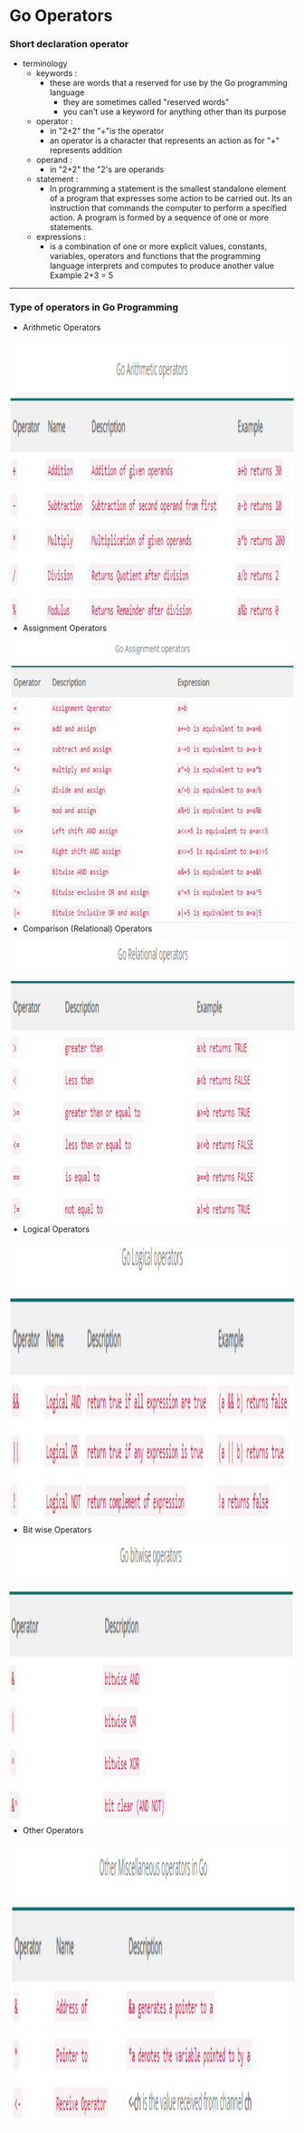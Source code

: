 # Go Operators

### Short declaration operator

- terminology
    - keywords :
        - these are words that a reserved for use by the Go programming language
            - they are sometimes called "reserved words"
            - you can't use a keyword for anything other than its purpose
    - operator :
        - in "2+2" the "+"is the operator
        - an operator is a character that represents an action as for "+" represents addition
    - operand :
        - in "2+2" the "2's are operands
    - statement :
        - In programming a statement is the smallest standalone element of a program that expresses some action to be carried out. Its an instruction that commands the computer to perform a specified action. A program is formed by a sequence of one or more statements.
    - expressions :
        - is a combination of one or more explicit values, constants, variables, operators  and functions that the programming language interprets and computes to produce another value Example 2+3 = 5

---

### Type of operators in Go Programming

- Arithmetic Operators

<img src="./images/Untitled.png" alt="Operators in Go"
     width="100%" height="500px%" align="left" />

```go
package main 
import "fmt"
func main(){
	var a int = 20 
	var b int = 10
	fmt.Println("Go Arithmetic Operator")
	fmt.Println(a+b)
	fmt.Println(a-b)
	fmt.Println(a*b)
	fmt.Println(a/b)
	fmt.Println(a%b)
}
```

- Assignment Operators

<img src="./images/Untitled 1.png" alt="Operators in Go"
     width="100%" height="500px%" align="left" />

```go
package main
import "fmt"
func main(){
	var a int = 30 
	var b int = 5
	fmt.Printf("Assignment Operators")
	a+=b
	fmt.Printf("a+=b :%d\n", a)
	a-=b
	fmt.Printf("a-=b :%d\n", a)
	a*=b
	fmt.Printf("a*=b :%d\n", a)
	a/=b 
	fmt.Printf("a/=b :%d\n", a)
	a%=b
	fmt.Printf("a%%=b :%d\n", a)
}
```

- Comparison (Relational) Operators

<img src="./images/Untitled 2.png" alt="Operators in Go"
     width="100%" height="500px%" align="left" />

```go
package main
import "fmt"
func main(){
	 var a int = 20
	 var b int = 10
	 if (a>b){
			fmt.Println("Go Relatational Operators")
			fmt.Println("a is greater than b")
		}
		else {
			fmt.Println("b is greater than a")
  }
}
```

- Logical Operators

<img src="./images/Untitled 3.png" alt="Operators in Go"
     width="100%" height="500px%" align="left" />

```go
package main 
import "fmt"
func main(){
	var a int=20
	var b int=10
	var c int=25
	var flag bool = false
	var result bool
	fmt.Println("Go Logical Operator")
	result = (a>b) && (a<c)
	fmt.Printf("(a>b) && (a<c) :%t\n",result)
	result = (a>b) || (a>c)
	fmt.Printf("(a>b) || (a>c) :%t\n",result)
	result = !flag
	fmt.Printf("!flag :%t\n",result)
} 
```

- Bit wise Operators

<img src="./images/Untitled 4.png" alt="Operators in Go"
     width="100%" height="500px%" align="left" />

```go
package main
import "fmt"
func main(){
	var a,b,c int
	a = 50
	b =10
	c = a & b 
	fmt.Println(c)
	c = a | b
	fmt.Println(c)
	c = a ^ b
	fmt.Println(c)
	c = a &^ b
	fmt.Println(c)
}
```

- Other Operators

<img src="./images/Untitled 5.png" alt="Operators in Go"
     width="100%" height="500px%" align="left" />

---
